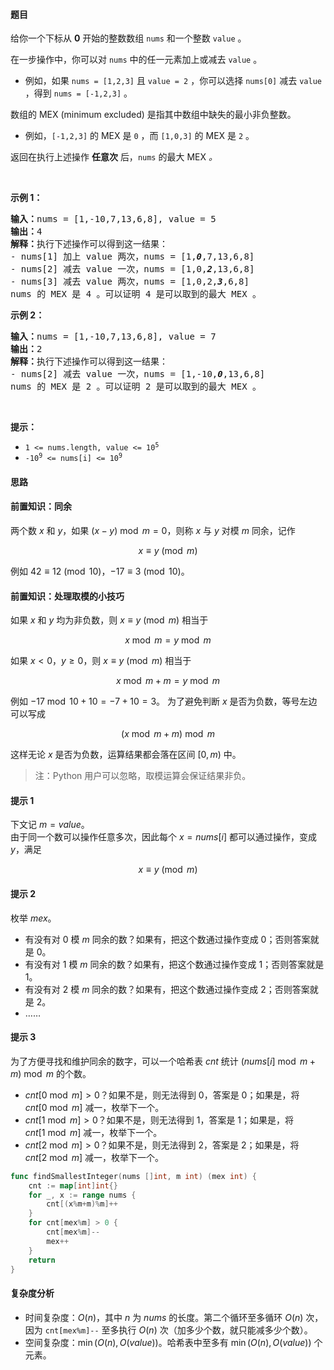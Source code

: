 #### 题目  

<p>给你一个下标从 <strong>0</strong> 开始的整数数组 <code>nums</code> 和一个整数 <code>value</code> 。</p>

<p>在一步操作中，你可以对 <code>nums</code> 中的任一元素加上或减去 <code>value</code> 。</p>

<ul>
	<li>例如，如果 <code>nums = [1,2,3]</code> 且 <code>value = 2</code> ，你可以选择 <code>nums[0]</code> 减去 <code>value</code> ，得到 <code>nums = [-1,2,3]</code> 。</li>
</ul>

<p>数组的 MEX (minimum excluded) 是指其中数组中缺失的最小非负整数。</p>

<ul>
	<li>例如，<code>[-1,2,3]</code> 的 MEX 是 <code>0</code> ，而 <code>[1,0,3]</code> 的 MEX 是 <code>2</code> 。</li>
</ul>

<p>返回在执行上述操作 <strong>任意次</strong> 后，<code>nums</code><em> </em>的最大 MEX <em>。</em></p>

<p> </p>

<p><strong>示例 1：</strong></p>

<pre><strong>输入：</strong>nums = [1,-10,7,13,6,8], value = 5
<strong>输出：</strong>4
<strong>解释：</strong>执行下述操作可以得到这一结果：
- nums[1] 加上 value 两次，nums = [1,<em><strong>0</strong></em>,7,13,6,8]
- nums[2] 减去 value 一次，nums = [1,0,<em><strong>2</strong></em>,13,6,8]
- nums[3] 减去 value 两次，nums = [1,0,2,<em><strong>3</strong></em>,6,8]
nums 的 MEX 是 4 。可以证明 4 是可以取到的最大 MEX 。
</pre>

<p><strong>示例 2：</strong></p>

<pre><strong>输入：</strong>nums = [1,-10,7,13,6,8], value = 7
<strong>输出：</strong>2
<strong>解释：</strong>执行下述操作可以得到这一结果：
- nums[2] 减去 value 一次，nums = [1,-10,<em><strong>0</strong></em>,13,6,8]
nums 的 MEX 是 2 。可以证明 2 是可以取到的最大 MEX 。
</pre>

<p> </p>

<p><strong>提示：</strong></p>

<ul>
	<li><code>1 &lt;= nums.length, value &lt;= 10<sup>5</sup></code></li>
	<li><code>-10<sup>9</sup> &lt;= nums[i] &lt;= 10<sup>9</sup></code></li>
</ul>
 
#### 思路  

#### 前置知识：同余

两个数 $x$ 和 $y$，如果 $(x-y)\bmod m = 0$，则称 $x$ 与 $y$ 对模 $m$ 同余，记作

$$
x\equiv y \pmod m
$$

例如 $42\equiv 12 \pmod {10}$，$-17\equiv 3 \pmod {10}$。

#### 前置知识：处理取模的小技巧

如果 $x$ 和 $y$ 均为非负数，则 $x\equiv y \pmod m$ 相当于

$$
x\bmod m = y\bmod m
$$

如果 $x<0$，$y\ge 0$，则 $x\equiv y \pmod m$ 相当于

$$
x\bmod m + m = y\bmod m
$$

例如 $-17\bmod 10 +10 = -7+10=3$。
为了避免判断 $x$ 是否为负数，等号左边可以写成

$$
(x\bmod m + m) \bmod m
$$

这样无论 $x$ 是否为负数，运算结果都会落在区间 $[0,m)$ 中。
> 注：Python 用户可以忽略，取模运算会保证结果非负。

#### 提示 1
下文记 $m=\textit{value}$。  
由于同一个数可以操作任意多次，因此每个 $x=\textit{nums}[i]$ 都可以通过操作，变成 $y$，满足

$$
x\equiv y \pmod m
$$

#### 提示 2

枚举 $\textit{mex}$。
- 有没有对 $0$ 模 $m$ 同余的数？如果有，把这个数通过操作变成 $0$；否则答案就是 $0$。
- 有没有对 $1$ 模 $m$ 同余的数？如果有，把这个数通过操作变成 $1$；否则答案就是 $1$。
- 有没有对 $2$ 模 $m$ 同余的数？如果有，把这个数通过操作变成 $2$；否则答案就是 $2$。
- ……

#### 提示 3

为了方便寻找和维护同余的数字，可以一个哈希表 $\textit{cnt}$ 统计 $(\textit{nums}[i]\bmod m + m) \bmod m$ 的个数。
- $\textit{cnt}[0\bmod m] > 0$？如果不是，则无法得到 $0$，答案是 $0$；如果是，将 $\textit{cnt}[0\bmod m]$ 减一，枚举下一个。
- $\textit{cnt}[1\bmod m] > 0$？如果不是，则无法得到 $1$，答案是 $1$；如果是，将 $\textit{cnt}[1\bmod m]$ 减一，枚举下一个。
- $\textit{cnt}[2\bmod m] > 0$？如果不是，则无法得到 $2$，答案是 $2$；如果是，将 $\textit{cnt}[2\bmod m]$ 减一，枚举下一个。

```go 
func findSmallestInteger(nums []int, m int) (mex int) {
	cnt := map[int]int{}
	for _, x := range nums {
		cnt[(x%m+m)%m]++
	}
	for cnt[mex%m] > 0 {
		cnt[mex%m]--
		mex++
	}
	return
}
```

#### 复杂度分析  

- 时间复杂度：$O(n)$，其中 $n$ 为 $\textit{nums}$ 的长度。第二个循环至多循环 $O(n)$ 次，因为 `cnt[mex%m]--` 至多执行 $O(n)$ 次（加多少个数，就只能减多少个数）。
- 空间复杂度：$\min(O(n),O(\textit{value}))$。哈希表中至多有 $\min(O(n),O(\textit{value}))$ 个元素。